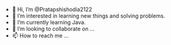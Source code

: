- 👋 Hi, I’m @Pratapshishodia2122
- 👀 I’m interested in learning new things and solving problems.
- 🌱 I’m currently learning Java.
- 💞️ I’m looking to collaborate on ...
- 📫 How to reach me ...

<!---
Pratapshishodia2122/Pratapshishodia2122 is a ✨ special ✨ repository because its `README.md` (this file) appears on your GitHub profile.
You can click the Preview link to take a look at your changes.
--->
